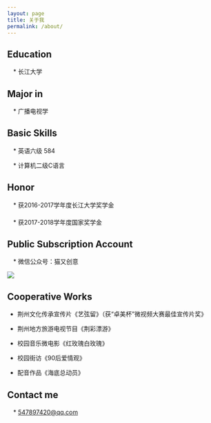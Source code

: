 ```yaml
---
layout: page
title: 关于我
permalink: /about/
---
```

## Education

　* 长江大学

## Major in

　* 广播电视学

## Basic Skills

　*  英语六级 584

　* 计算机二级C语言

## Honor

　*  获2016-2017学年度长江大学奖学金  
　  
　*  获2017-2018学年度国家奖学金    

## Public Subscription Account

　* 微信公众号：猫又创意

 ![](../images/555.gif)  
## Cooperative Works

* 荆州文化传承宣传片《艺弦留》（获“卓美杯”微视频大赛最佳宣传片奖》

* 荆州地方旅游电视节目《荆彩漂游》

* 校园音乐微电影《红玫瑰白玫瑰》

* 校园街访《90后爱情观》

* 配音作品《海底总动员》


## Contact me

　* [547897420@qq.com](mailto:547897420@qq.com)